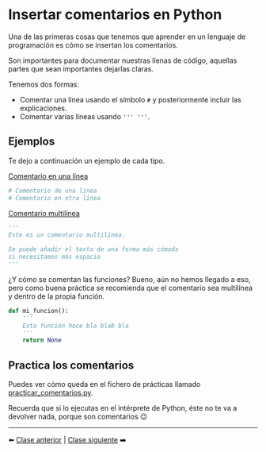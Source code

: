 # Insertar comentarios en Python

Una de las primeras cosas que tenemos que aprender en un lenguaje de programación es cómo se insertan los comentarios.

Son importantes para documentar nuestras líenas de código, aquellas partes que sean importantes dejarlas claras.

Tenemos dos formas:

- Comentar una línea usando el símbolo ```#``` y posteriormente incluir las explicaciones.
- Comentar varias líneas usando ```''' '''```.

## Ejemplos

Te dejo a continuación un ejemplo de cada tipo.

<u>Comentario en una línea</u>

```Python
# Comentario de una línea
# Comentario en otra línea
```

<u>Comentario multilínea</u>

```Python
'''
Este es un comentario multilínea.

Se puede añadir el texto de una forma más cómoda
si necesitamos más espacio
'''
```

¿Y cómo se comentan las funciones? Bueno, aún no hemos llegado a eso, pero como buena práctica se recomienda que el comentario sea multilínea y dentro de la propia función.

```Python
def mi_funcion():
    '''
    Esta función hace bla blab bla
    '''
    return None
```

## Practica los comentarios

Puedes ver cómo queda en el fichero de prácticas llamado [practicar_comentarios.py].

Recuerda que si lo ejecutas en el intérprete de Python, éste no te va a devolver nada, porque son comentarios 😉

[practicar_comentarios.py]: practicar_comentarios.py

***

⬅️ [Clase anterior](/02_Fichero_Python/readme.md) | [Clase siguiente](/04_Tipos_de_datos/readme.md) ➡️